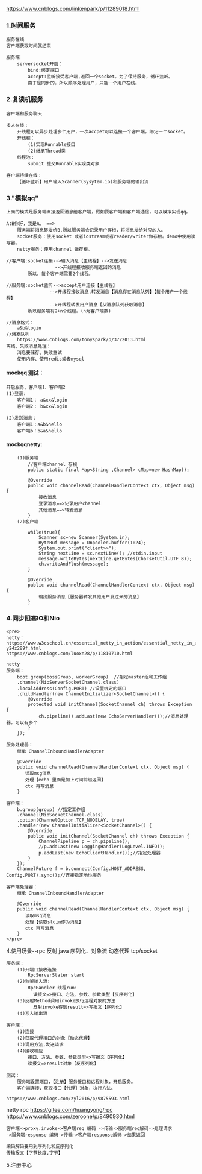 https://www.cnblogs.com/linkenpark/p/11289018.html

### 1.时间服务
    服务在线
    客户端获取时间就结束
    
    服务端
        serversocket开启：
            bind:绑定端口
            accept:监听接受客户端,返回一个socket。为了保持服务，循环监听。
            由于是同步的，所以顺序处理用户，只能一个用户在线。

### 2.复读机服务
    客户端和服务聊天

    多人在线：
        开线程可以异步处理多个用户，一次accpet可以连接一个客户端，绑定一个socket。
        开线程：
            (1)实现Runnable接口
            (2)继承Thread类
        线程池：
            submit 提交Runnable实现类对象

    客户端持续在线：
        【循环监听】用户输入Scanner(Sysytem.io)和服务端的输出流

### 3."模拟qq"
    上面的模式是服务端直接返回消息给客户端，假如要客户端和客户端通信，可以模拟实现qq。

    A:B你好，我是A。 ==> 
        服务端将消息转发给B,所以服务端会记录用户存根，将消息发给对应的人。
        socket服务：使用socket 或者iostream或者reader/writer做存根。demo中使用读写器。
        netty服务：使用channel 做存根。

    //客户端:socket连接-->输入消息【主线程】-->发送消息
                      -->开线程接收服务端返回的消息  
            所以，每个客户端需要2个线程。          

    //服务端:socket监听-->accept用户连接【主线程】    
                    -->开线程接收消息,转发消息【消息存在消息队列】【每个用户一个线程】
                    -->开线程转发用户消息【从消息队列获取消息】
            所以服务端有2+n个线程。(n为客户端数)        

    //消息格式：
        a&b&login  
    //堵塞队列
        https://www.cnblogs.com/tonyspark/p/3722013.html                  
    离线、失败消息处理：
        消息要储存、失败重试
        使用内存、使用redis或者mysql    

#### mockqq 测试：
    开启服务、客户端1、客户端2
    (1)登录:
        客户端1： a&xx&login
        客户端2： b&xx&login

    (2)发送消息：
        客户端1：a&b&hello
        客户端b：b&a&hello

#### mockqqnetty:
        (1)服务端    
            //客户端channel 存根
            public static final Map<String ,Channel> cMap=new HashMap();

            @Override
            public void channelRead(ChannelHandlerContext ctx, Object msg) {
                接收消息
                登录消息==>记录用户channel
                其他消息==>转发消息
            }
        (2)客户端

            while(true){
                Scanner sc=new Scanner(System.in);
                ByteBuf message = Unpooled.buffer(1024);
                System.out.print("client>>");  			      
                String nextLine = sc.nextLine(); //stdin.input
                message.writeBytes(nextLine.getBytes(CharsetUtil.UTF_8));
                ch.writeAndFlush(message);
            }
        
            @Override
            public void channelRead(ChannelHandlerContext ctx, Object msg) {
                输出服务消息【服务器转发其他用户发过来的消息】      
            }
### 4.同步阻塞IO和Nio
    <pre>
    netty：https://www.w3cschool.cn/essential_netty_in_action/essential_netty_in_action-y24z289f.html
    https://www.cnblogs.com/luoxn28/p/11810710.html

    netty 
    服务端：
        boot.group(bossGroup, workerGroup)  //指定master组和工作组
        .channel(NioServerSocketChannel.class)
        .localAddress(Config.PORT) //设置绑定的端口
        .childHandler(new ChannelInitializer<SocketChannel>() {
            @Override
            protected void initChannel(SocketChannel ch) throws Exception {
                ch.pipeline().addLast(new EchoServerHandler());//消息处理器，可以有多个
            }
        });
   
    服务处理器：
        继承 ChannelInboundHandlerAdapter

        @Override
        public void channelRead(ChannelHandlerContext ctx, Object msg) {
           读取msg消息
           处理【echo 里面是加上时间前缀返回】
           ctx 再写消息
        }
    
    客户端：
        b.group(group) //指定工作组
        .channel(NioSocketChannel.class)
        .option(ChannelOption.TCP_NODELAY, true)
        .handler(new ChannelInitializer<SocketChannel>() {
            @Override
            public void initChannel(SocketChannel ch) throws Exception {
                ChannelPipeline p = ch.pipeline();
                //p.addLast(new LoggingHandler(LogLevel.INFO));
                p.addLast(new EchoClientHandler());//指定处理器
            }
        });
        ChannelFuture f = b.connect(Config.HOST_ADDRESS, Config.PORT).sync();//连接指定地址服务

    客户端处理器：
        继承 ChannelInboundHandlerAdapter

        @Override
        public void channelRead(ChannelHandlerContext ctx, Object msg) {
           读取msg消息
           处理【读取stdin作为消息】
           ctx 再写消息
        }
    </pre>


4.使用场景--rpc
    反射
    java 序列化、对象流
    动态代理
    tcp/socket

    服务端：
        (1)开端口接收连接
            RpcServerStater start
        (2)监听输入流:
            RpcHandler 线程run:
              读报文=>接口、方法、参数、参数类型【反序列化】
        (3)反射Method调用invoke执行远程对象的方法  
              反射invoke得到result=>写报文【序列化】          
        (4)写入输出流 

    客户端：
        (1)连接
        (2)获取代理接口的对象【动态代理】
        (3)调用方法,发送请求           
        (4)接收响应
            接口、方法、参数、参数类型=>写报文【序列化】
            读报文=>result对象【反序列化】

    测试：
        服务端设置端口，【注册】服务接口和远程对象，开启服务。
        客户端连接，获取接口【代理】对象，执行方法。

    https://www.cnblogs.com/zyl2016/p/9875593.html
   
  netty rpc 
    https://gitee.com/huangyong/rpc 
    https://www.cnblogs.com/zeroone/p/8490930.html

    客户端->proxy.invoke->客户端req 编码 ->传输->服务端req解码->处理请求
    ->服务端response 编码->传输->客户端response解码->结果返回

    编码解码要用到序列化和反序列化
    传输报文【字节长度,字节】
    
5.注册中心    
